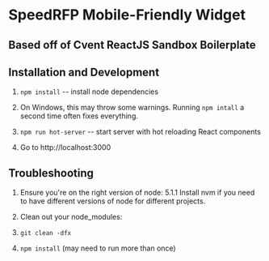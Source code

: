 # SpeedRFP Mobile-Friendly Widget

## Based off of Cvent ReactJS Sandbox Boilerplate

## Installation and Development

1. `npm install` -- install node dependencies

  1. On Windows, this may throw some warnings.  Running `npm intall` a second time often fixes everything.

2. `npm run hot-server` -- start server with hot reloading React components

3. Go to http://localhost:3000

## Troubleshooting

1. Ensure you're on the right version of node: 5.1.1  Install nvm if you need to have different versions of node for different projects.

2. Clean out your node_modules:

  1. `git clean -dfx`
  
  2. `npm install` (may need to run more than once)
